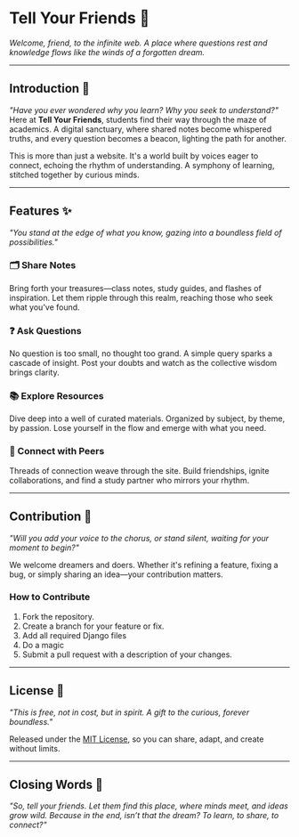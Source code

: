 # Tell Your Friends 🌟  
*Welcome, friend, to the infinite web. A place where questions rest and knowledge flows like the winds of a forgotten dream.*  

---

## Introduction 🌌  
*"Have you ever wondered why you learn? Why you seek to understand?"*  
Here at **Tell Your Friends**, students find their way through the maze of academics. A digital sanctuary, where shared notes become whispered truths, and every question becomes a beacon, lighting the path for another.  

This is more than just a website. It's a world built by voices eager to connect, echoing the rhythm of understanding. A symphony of learning, stitched together by curious minds.  

---

## Features ✨  
*"You stand at the edge of what you know, gazing into a boundless field of possibilities."*  
### 🗂️ Share Notes  
Bring forth your treasures—class notes, study guides, and flashes of inspiration. Let them ripple through this realm, reaching those who seek what you've found.  

### ❓ Ask Questions  
No question is too small, no thought too grand. A simple query sparks a cascade of insight. Post your doubts and watch as the collective wisdom brings clarity.  

### 📚 Explore Resources  
Dive deep into a well of curated materials. Organized by subject, by theme, by passion. Lose yourself in the flow and emerge with what you need.  

### 🤝 Connect with Peers  
Threads of connection weave through the site. Build friendships, ignite collaborations, and find a study partner who mirrors your rhythm.  

---

## Contribution 🌠  
*"Will you add your voice to the chorus, or stand silent, waiting for your moment to begin?"*  

We welcome dreamers and doers. Whether it's refining a feature, fixing a bug, or simply sharing an idea—your contribution matters.  

### How to Contribute  
1. Fork the repository.  
2. Create a branch for your feature or fix.  
3. Add all required Django files
4. Do a magic
5. Submit a pull request with a description of your changes.  

---

## License 📜  
*"This is free, not in cost, but in spirit. A gift to the curious, forever boundless."*  

Released under the [MIT License](LICENSE), so you can share, adapt, and create without limits.  

---

## Closing Words 🌠  
*"So, tell your friends. Let them find this place, where minds meet, and ideas grow wild. Because in the end, isn’t that the dream? To learn, to share, to connect?"*  


